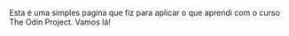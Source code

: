Esta é uma simples pagina que fiz para aplicar o que aprendi com o curso The Odin Project.
Vamos lá! 
